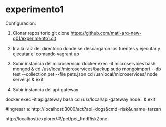 # experimento1

Configuración:
1. Clonar repositorio
   git clone https://github.com/mati-arq-new-g01/experimento1.git

2. Ir a la raiz del directorio donde se descargaron los fuentes y ejecutar y ejecutar el comando
   vagrant up

3. Subir instancia del microservicio
  docker exec -it microservices bash
	mongod &
  cd /usr/local/microservices/backup
  sudo mongoimport --db test --collection pet --file pets.json
  cd /usr/local/microservices/
  node server.js &
  exit

4. Subir instancia del api-gateway

  docker exec -it apigateway bash
	cd /usr/local/api-gateway
  node . &
  exit

#Ingresar a:
http://localhost:3000/act?api=dogs&cmd=risk&uname=tarzan

http://localhost/explorer/#!/pet/pet_findRiskZone



